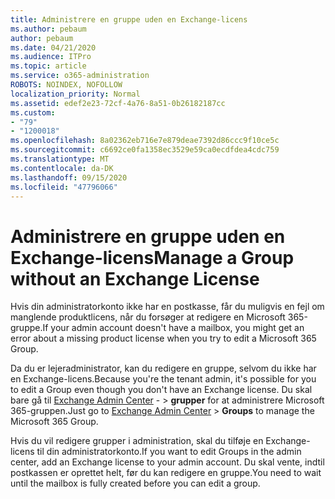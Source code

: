 ```yaml
---
title: Administrere en gruppe uden en Exchange-licens
ms.author: pebaum
author: pebaum
ms.date: 04/21/2020
ms.audience: ITPro
ms.topic: article
ms.service: o365-administration
ROBOTS: NOINDEX, NOFOLLOW
localization_priority: Normal
ms.assetid: edef2e23-72cf-4a76-8a51-0b26182187cc
ms.custom:
- "79"
- "1200018"
ms.openlocfilehash: 8a02362eb716e7e879deae7392d86ccc9f10ce5c
ms.sourcegitcommit: c6692ce0fa1358ec3529e59ca0ecdfdea4cdc759
ms.translationtype: MT
ms.contentlocale: da-DK
ms.lasthandoff: 09/15/2020
ms.locfileid: "47796066"
---
```

# <a name="manage-a-group-without-an-exchange-license"></a><span data-ttu-id="98618-102">Administrere en gruppe uden en Exchange-licens</span><span class="sxs-lookup"><span data-stu-id="98618-102">Manage a Group without an Exchange License</span></span>

<span data-ttu-id="98618-103">Hvis din administratorkonto ikke har en postkasse, får du muligvis en fejl om manglende produktlicens, når du forsøger at redigere en Microsoft 365-gruppe.</span><span class="sxs-lookup"><span data-stu-id="98618-103">If your admin account doesn't have a mailbox, you might get an error about a missing product license when you try to edit a Microsoft 365 Group.</span></span>
  
<span data-ttu-id="98618-104">Da du er lejeradministrator, kan du redigere en gruppe, selvom du ikke har en Exchange-licens.</span><span class="sxs-lookup"><span data-stu-id="98618-104">Because you're the tenant admin, it's possible for you to edit a Group even though you don't have an Exchange license.</span></span> <span data-ttu-id="98618-105">Du skal bare gå til [Exchange Admin Center](https://outlook.office365.com/ecp.aspx) - \> **grupper** for at administrere Microsoft 365-gruppen.</span><span class="sxs-lookup"><span data-stu-id="98618-105">Just go to [Exchange Admin Center](https://outlook.office365.com/ecp.aspx) \> **Groups** to manage the Microsoft 365 Group.</span></span>
  
<span data-ttu-id="98618-106">Hvis du vil redigere grupper i administration, skal du tilføje en Exchange-licens til din administratorkonto.</span><span class="sxs-lookup"><span data-stu-id="98618-106">If you want to edit Groups in the admin center, add an Exchange license to your admin account.</span></span> <span data-ttu-id="98618-107">Du skal vente, indtil postkassen er oprettet helt, før du kan redigere en gruppe.</span><span class="sxs-lookup"><span data-stu-id="98618-107">You need to wait until the mailbox is fully created before you can edit a group.</span></span>
  